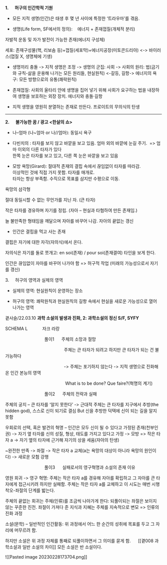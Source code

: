 **1.**     **허구의 인간학적 기원**

- 모든 지적 생명(인간)은 태생 후 몇 년 사이에 특정한 ‘트라우마’를 겪음.

- 생명(Life form, SF에서의 정의):    에너지 + 존재껍질(개체적 분리)

자발적 운동 및 자가 발전이 가능한 존재(에너지 구성체)

세포: 존재구성물(핵, 리보솜 등)+껍질(세포막)+에너지공장(미토콘드리아) <-> 바이러스(껍질 X, 생명체에 기생)

- 생명끼리 충돌 -> 지적 생명은 조정 -> 생명의 군집: 사회 -> 사회의 원리: 법(금기와 규칙-삶을 운용해 나가는 모든 원리들, 현실원칙) <-갈등, 길항-> 에너지의 욕구: 모든 방향으로의 유통(쾌락원칙)

- 존재껍질: 사회의 울타리 안에 생명을 집어 넣기 위해 사회가 요구하는 법을 내장하여 생명을 보호하는 외장 장치. 에너지와 충돌·길항

- 지적 생명을 영원히 분열하는 존재로 만든다. 프로이트의 무의식의 탄생

---

**2.**     **불가능한 꿈 / 광고 <한살의 쇼>**

- 나–엄마 (나~엄마 or 나//엄마): 동일시 욕구

- 다빈치의 <Madonna Litta>: 타자를 보지 않고 바깥을 보고 있음. 엄마 외의 바깥에 눈길 주기.  => 엄마 이외의 다른 타자가 있다  
한쪽 눈은 타자를 보고 있고, 다른 쪽 눈은 바깥을 보고 있음

- 모방 욕망(Girard): 절대적 존재의 결핍 속에서 끊임없이 타자를 따라감.  
이상적인 것에 직접 가지 못함. 타자를 매개로.  
타자는 항상 부족함. 수직으로 목표를 삼지만 수평으로 이동.

욕망의 삼각형

절대 동일시할 수 없는 무언가를 지닌 자. (큰 타자)

작은 타자를 경유하며 자기를 정립. (자아 – 현실과 타협하여 만든 존재임.)

늘 불만족한 형태임을 깨달으며 자아를 바꾸어 나감. 자아의 끝없는 갱신

- 인간은 결핍을 먹고 사는 존재

결핍은 자기에 대한 자각(자의식)에서 온다.

자의식은 자기를 둘로 쪼개고: en soi(존재) / pour soi(존재결여) 타인을 보게 한다.  

인간은 끊임없이 자아를 바꾸어 나가야 함 => 허구적 작업 (미래의 가능성으로서 자기를 갱신)

3.     허구의 영역과 실제의 영역

- 실제의 영역: 현실원칙이 운영하는 장소

- 허구의 영역: 쾌락원칙과 현실원칙의 길항 속에서 현실을 새로운 가능성으로 열어 나가는 영역  

곁사슬/22.03.10 **과학 소설의 발생과 진화, 2: 과학소설의 정신 S/F, SYFY**

SCHEMA L            자크 라캉

                                풀이1      주체의 소망과 절망

                                                주체는 큰 타자가 되려고 하지만 큰 타자가 되는 건 불가능하다

                                                -> 주체는 포기하지 않는다 -> 지적 생명으로 진화해 온 인간 본능의 영역

                                                 What is to be done? Que faire?(혁명의 계기)

                                풀이2      주체의 전략과 실패

주체의 궁지 – 큰 타자를 ‘알지 못한다’ -> 근대적 주체는 큰 타자를 지구에서 추방(the hidden god), 스스로 신이 되기로 결심 But 신을 추방한 덕택에 신이 되는 길을 알지 못함

우회로의 선택, 혹은 발견의 혁명 – 인간은 모두 신이 될 수 있다고 가정된 존재(천부인권) -> 자기 옆 타자를 신의 성질, 형상, 태도를 가지고 있다고 가정 -> 모방 => 작은 타자 a -> 자기 옆의 타자에 근거해 자기의 상을 세움(자아의 탄생)

~완전한 만족 -> 좌절 -> 작은 타자 a 교체(a는 욕망의 대상이 아니라 욕망의 원인이다) -> 새로운 모험 강행

                                풀이3      실패로서의 영구혁명과 소설의 존재 이유

영원 회귀 -> 영구 혁명: 주체는 작은 타자 a를 경유해 자아를 확립하고 그 자아를 큰 타자에게 접근시키려 하지만 실패함. 주체는 작은 타자 a를 교체하고 이 시도는 매번 시행착오-좌절의 단계를 밟는다.

주체의 끝없는 회귀는 주체(인류)를 조금씩 나아가게 한다: 되풀이되는 좌절은 보이지 않는 꾸준한 진전. 좌절이 가져다 준 지식과 지혜는 주체를 지속적으로 변모 => 인류의 진화 과정

소설(문학) – 일반적인 인간활동: 위 과정에서 어느 한 순간의 성취에 목표를 두고 그 자리에 머무르려 함.

하지만 소설은 위 과정 자체를 통째로 되풀이하면서 그 의미를 묻게 함.     
[[곁008 과학소설과 일반 소설의 차이]]
모든 소설은 반 소설이다.


![[Pasted image 20230228173704.png]]